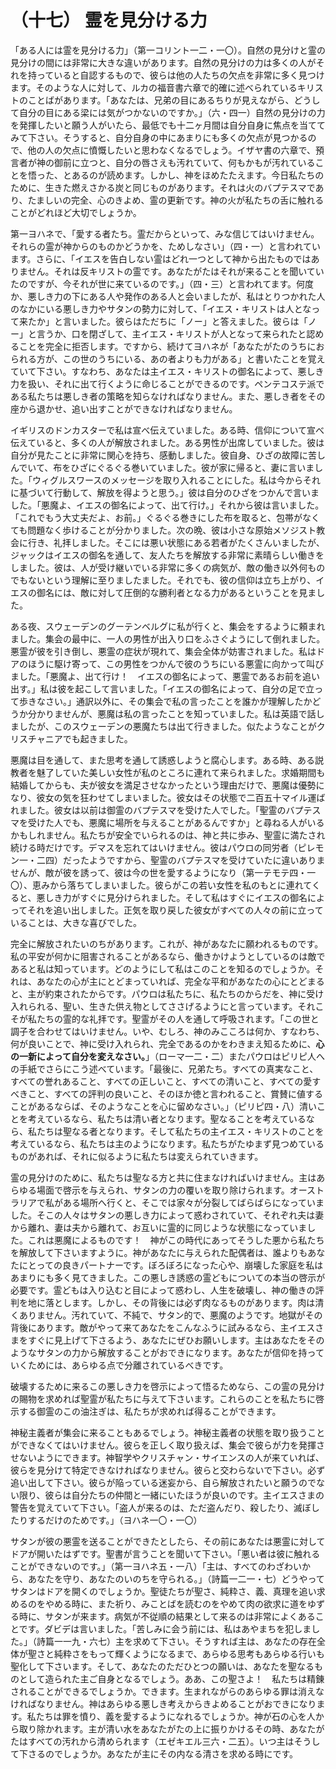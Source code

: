 # （十七） 霊を見分ける力

「ある人には霊を見分ける力」（第一コリント一二・一〇）。自然の見分けと霊の見分けの間には非常に大きな違いがあります。自然の見分けの力は多くの人がそれを持っていると自認するもので、彼らは他の人たちの欠点を非常に多く見つけます。そのような人に対して、ルカの福音書六章で的確に述べられているキリストのことばがあります。「あなたは、兄弟の目にあるちりが見えながら、どうして自分の目にある梁には気がつかないのですか。」（六・四一）自然の見分けの力を発揮したいと願う人がいたら、最低でも十二ヶ月間は自分自身に焦点を当ててみて下さい。そうすると、自分自身の中にあまりにも多くの欠点が見つかるので、他の人の欠点に憤慨したいと思わなくなるでしょう。イザヤ書の六章で、預言者が神の御前に立つと、自分の唇さえも汚れていて、何もかもが汚れていることを悟った、とあるのが読めます。しかし、神をほめたたえます。今日私たちのために、生きた燃えさかる炭と同じものがあります。それは火のバプテスマであり、たましいの完全、心のきよめ、霊の更新です。神の火が私たちの舌に触れることがどれほど大切でしょうか。

第一ヨハネで、「愛する者たち。霊だからといって、みな信じてはいけません。それらの霊が神からのものかどうかを、ためしなさい」（四・一）と言われています。さらに、「イエスを告白しない霊はどれ一つとして神から出たものではありません。それは反キリストの霊です。あなたがたはそれが来ることを聞いていたのですが、今それが世に来ているのです。」（四・三）と言われてます。何度か、悪しき力の下にある人や発作のある人と会いましたが、私はとりつかれた人のなかにいる悪しき力やサタンの勢力に対して、「イエス・キリストは人となって来たか」と言いました。彼らはただちに「ノー」と答えました。彼らは「ノー」と言うか、口を閉ざして、主イエス・キリストが人となって来られたと認めることを完全に拒否します。ですから、続けてヨハネが「あなたがたのうちにおられる方が、この世のうちにいる、あの者よりも力がある」と書いたことを覚えていて下さい。すなわち、あなたは主イエス・キリストの御名によって、悪しき力を扱い、それに出て行くように命じることができるのです。ペンテコステ派である私たちは悪しき者の策略を知らなければなりません。また、悪しき者をその座から退かせ、追い出すことができなければなりません。

イギリスのドンカスターで私は宣べ伝えていました。ある時、信仰について宣べ伝えていると、多くの人が解放されました。ある男性が出席していました。彼は自分が見たことに非常に関心を持ち、感動しました。彼自身、ひざの故障に苦しんでいて、布をひざにぐるぐる巻いていました。彼が家に帰ると、妻に言いました。「ウィグルスワースのメッセージを取り入れることにした。私は今からそれに基づいて行動して、解放を得ようと思う。」彼は自分のひざをつかんで言いました。「悪魔よ、イエスの御名によって、出て行け。」それから彼は言いました。「これでもう大丈夫だよ、お前。」ぐるぐる巻きにした布を取ると、包帯がなくても問題なく歩けることが分かりました。次の晩、彼は小さな原始メソジスト教会に行き、礼拝しました。そこには悪い状態にある若者がたくさんいましたが、ジャックはイエスの御名を通して、友人たちを解放する非常に素晴らしい働きをしました。彼は、人が受け継いでいる非常に多くの病気が、敵の働き以外何ものでもないという理解に至りましたました。それでも、彼の信仰は立ち上がり、イエスの御名には、敵に対して圧倒的な勝利者となる力があるということを見ました。

ある夜、スウェーデンのグーテンベルグに私が行くと、集会をするように頼まれました。集会の最中に、一人の男性が出入り口をふさぐようにして倒れました。悪霊が彼を引き倒し、悪霊の症状が現れて、集会全体が妨害されました。私はドアのほうに駆け寄って、この男性をつかんで彼のうちにいる悪霊に向かって叫びました。「悪魔よ、出て行け！　イエスの御名によって、悪霊であるお前を追い出す。」私は彼を起こして言いました。「イエスの御名によって、自分の足で立って歩きなさい。」通訳以外に、その集会で私の言ったことを誰かが理解したかどうか分かりませんが、悪魔は私の言ったことを知っていました。私は英語で話しましたが、このスウェーデンの悪魔たちは出て行きました。似たようなことがクリスチャニアでも起きました。

悪魔は目を通して、また思考を通して誘惑しようと腐心します。ある時、ある説教者を魅了していた美しい女性が私のところに連れて来られました。求婚期間も結婚してからも、夫が彼女を満足させなかったという理由だけで、悪魔は優勢になり、彼女の気を狂わせてしまいました。彼女はその状態で二百五十マイル運ばれました。彼女は以前は御霊のバプテスマを受けた人でした。「聖霊のバプテスマを受けた人でも、悪魔に場所を与えることがあるんですか」と尋ねる人がいるかもしれません。私たちが安全でいられるのは、神と共に歩み、聖霊に満たされ続ける時だけです。デマスを忘れてはいけません。彼はパウロの同労者（ピレモン一・二四）だったようですから、聖霊のバプテスマを受けていたに違いありませんが、敵が彼を誘って、彼は今の世を愛するようになり（第一テモテ四・一〇）、恵みから落ちてしまいました。彼らがこの若い女性を私のもとに連れてくると、悪しき力がすぐに見分けられました。そして私はすぐにイエスの御名によってそれを追い出しました。正気を取り戻した彼女がすべての人々の前に立っていることは、大きな喜びでした。

完全に解放されたいのちがあります。これが、神があなたに願われるものです。私の平安が何かに阻害されることがあるなら、働きかけようとしているのは敵であると私は知っています。どのようにして私はこのことを知るのでしょうか。それは、あなたの心が主にとどまっていれば、完全な平和があなたの心にとどまると、主が約束されたからです。パウロは私たちに、私たちのからだを、神に受け入れられる、聖い、生きた供え物としてささげるようにと言っています。それこそが私たちの霊的な礼拝です。聖霊がその人を通して呼吸されます。「この世と調子を合わせてはいけません。いや、むしろ、神のみこころは何か、すなわち、何が良いことで、神に受け入れられ、完全であるのかをわきまえ知るために、**心の一新によって自分を変えなさい。**」（ローマ一二・二）またパウロはピリピ人への手紙でさらにこう述べています。「最後に、兄弟たち。すべての真実なこと、すべての誉れあること、すべての正しいこと、すべての清いこと、すべての愛すべきこと、すべての評判の良いこと、そのほか徳と言われること、賞賛に値することがあるならば、そのようなことを心に留めなさい。」（ピリピ四・八）清いことを考えているなら、私たちは清い者となります。聖なることを考えているなら、私たちは聖なる者となります。そして私たちの主イエス・キリストのことを考えているなら、私たちは主のようになります。私たちがたゆまず見つめているものがあれば、それに似るように私たちは変えられていきます。

霊の見分けのために、私たちは聖なる方と共に住まなければいけません。主はあらゆる場面で啓示を与えられ、サタンの力の覆いを取り除けられます。オーストラリアで私がある場所へ行くと、そこでは家々が分裂してばらばらになっていました。そこの人々はサタンの悪しき力によって惑わされていて、それぞれ夫は妻から離れ、妻は夫から離れて、お互いに霊的に同じような状態になっていました。これは悪魔によるものです！　神がこの時代にあってそうした悪から私たちを解放して下さいますように。神があなたに与えられた配偶者は、誰よりもあなたにとっての良きパートナーです。ぼろぼろになった心や、崩壊した家庭を私はあまりにも多く見てきました。この悪しき誘惑の霊どもについての本当の啓示が必要です。霊どもは入り込むと目によって惑わし、人生を破壊し、神の働きの評判を地に落とします。しかし、その背後には必ず肉なるものがあります。肉は清くありません。汚れていて、不純で、サタン的で、悪魔のようです。地獄がその背後にあります。敵がやって来てあなたをこんなふうに試みるなら、主イエスさまをすぐに見上げて下さるよう、あなたにぜひお願いします。主はあなたをそのようなサタンの力から解放することがおできになります。あなたが信仰を持っていくためには、あらゆる点で分離されているべきです。

破壊するために来るこの悪しき力を啓示によって悟るためなら、この霊の見分けの賜物を求めれば聖霊が私たちに与えて下さいます。これらのことを私たちに啓示する御霊のこの油注ぎは、私たちが求めれば得ることができます。

神秘主義者が集会に来ることもあるでしょう。神秘主義者の状態を取り扱うことができなくてはいけません。彼らを正しく取り扱えば、集会で彼らが力を発揮させないようにできます。神智学やクリスチャン・サイエンスの人が来ていれば、彼らを見分けて特定できなければなりません。彼らと交わらないで下さい。必ず追い出して下さい。彼らが陥っている迷妄から、自ら解放されたいと願うのでない限り、彼らは自分たちの仲間と一緒にいたほうが良いのです。主イエスさまの警告を覚えていて下さい。「盗人が来るのは、ただ盗んだり、殺したり、滅ぼしたりするだけのためです。」（ヨハネ一〇・一〇）

サタンが彼の悪霊を送ることができたとしたら、その前にあなたは悪霊に対してドアが開いたはずです。聖書が言うことを聞いて下さい。「悪い者は彼に触れることができないのです。」（第一ヨハネ五・一八）「主は、すべてのわざわいから、あなたを守り、あなたのいのちを守られる。」（詩篇一二一・七）どうやってサタンはドアを開くのでしょうか。聖徒たちが聖さ、純粋さ、義、真理を追い求めるのをやめる時に、また祈り、みことばを読むのをやめて肉の欲求に道をゆずる時に、サタンが来ます。病気が不従順の結果として来るのは非常によくあることです。ダビデは言いました。「苦しみに会う前には、私はあやまちを犯しました。」（詩篇一一九・六七）主を求めて下さい。そうすれば主は、あなたの存在全体が聖さと純粋さをもって輝くようになるまで、あらゆる思考もあらゆる行いも聖化して下さいます。そして、あなたのただひとつの願いは、あなたを聖なるものとして造られた主ご自身となるでしょう。ああ、この聖さよ！　私たちは精錬されることができるでしょうか。できます。生まれながらのあらゆる罪は消えなければなりません。神はあらゆる悪しき考えからきよめることがおできになります。私たちは罪を憤り、義を愛するようになれるでしょうか。神が石の心を人から取り除かれます。主が清い水をあなたがたの上に振りかけるその時、あなたがたはすべての汚れから清められます（エゼキエル三六・二五）。いつ主はそうして下さるのでしょうか。あなたが主にその内なる清さを求める時にです。
